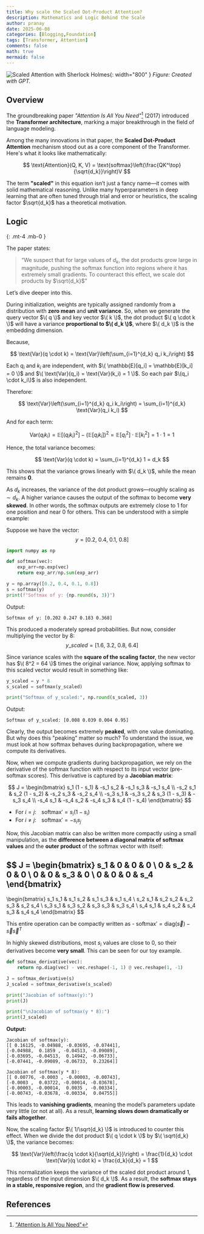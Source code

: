 ```yaml
---
title: Why scale the Scaled Dot-Product Attention?
description: Mathematics and Logic Behind the Scale
author: pranay
date: 2025-06-08
categories: [Blogging,Foundation]
tags: [Transformer, Attention]
comments: false
math: true
mermaid: false
---
```

![Scaled Attention with Sherlock Holmes](/assets/img/why_scale_the_scaled_attention.png){: width="800" }
_Figure: Created with GPT._

## Overview

The groundbreaking paper *"Attention Is All You Need"*[^Paper] (2017) introduced the **Transformer architecture**, marking a major breakthrough in the field of language modeling.

Among the many innovations in that paper, the **Scaled Dot-Product Attention** mechanism stood out as a core component of the Transformer. Here's what it looks like mathematically:

$$
\text{Attention}(Q, K, V) = \text{softmax}\left(\frac{QK^\top}{\sqrt{d_k}}\right)V
$$

The term **"scaled"** in this equation isn’t just a fancy name—it comes with solid mathematical reasoning. Unlike many hyperparameters in deep learning that are often tuned through trial and error or heuristics, the scaling factor $\sqrt{d_k}$ has a theoretical motivation.

## Logic

{: .mt-4 .mb-0 }

The paper states:

> “We suspect that for large values of $d_k$, the dot products grow large in magnitude, pushing the softmax function into regions where it has extremely small gradients. To counteract this effect, we scale dot products by $\sqrt{d_k}$”

Let’s dive deeper into this.

During initialization, weights are typically assigned randomly from a distribution with **zero mean** and **unit variance**. So, when we generate the query vector $\( q \)$ and key vector $\( k \)$, the dot product $\( q \cdot k \)$ will have a variance **proportional to $\( d_k \)$**, where $\( d_k \)$ is the embedding dimension.

Because,

$$
\text{Var}(q \cdot k) = \text{Var}\left(\sum_{i=1}^{d_k} q_i k_i\right)
$$

Each $q_i$ and $k_i$ are independent, with $\( \mathbb{E}[q_i] = \mathbb{E}[k_i] = 0 \)$ and $\( \text{Var}(q_i) = \text{Var}(k_i) = 1 \)$. So each pair $\(q_i \cdot k_i\)$ is also independent.

Therefore:

$$
\text{Var}\left(\sum_{i=1}^{d_k} q_i k_i\right) = \sum_{i=1}^{d_k} \text{Var}(q_i k_i)
$$

And for each term:

$$
\text{Var}(q_i k_i) = \mathbb{E}[(q_i k_i)^2] - \left(\mathbb{E}[q_i k_i]\right)^2 = \mathbb{E}[q_i^2] \cdot \mathbb{E}[k_i^2] = 1 \cdot 1 = 1
$$

Hence, the total variance becomes:

$$
\text{Var}(q \cdot k) = \sum_{i=1}^{d_k} 1 = d_k
$$

This shows that the variance grows linearly with $\( d_k \)$, while the mean remains **0**.

As $d_k$ increases, the variance of the dot product grows—roughly scaling as $\sim d_k$. A higher variance causes the output of the softmax to become **very skewed**. In other words, the softmax outputs are extremely close to 1 for one position and near 0 for others.
This can be understood with a simple example:

Suppose we have the vector:
$$
y=[0.2,\ 0.4,\ 0.1,\ 0.8]
$$

```py
import numpy as np

def softmax(vec):
    exp_arr=np.exp(vec)
    return exp_arr/np.sum(exp_arr)

y = np.array([0.2, 0.4, 0.1, 0.8])
s = softmax(y)
print(f"Softmax of y: {np.round(s, 3)}")
```

Output:

```text
Softmax of y: [0.202 0.247 0.183 0.368]
```

This produced a moderately spread probabilities. But now, consider multiplying the vector by 8:
$$
y\_scaled=[1.6,\ 3.2,\ 0.8,\ 6.4]
$$

Since variance scales with the **square of the scaling factor**, the new vector has $\( 8^2 = 64 \)$ times the original variance. Now, applying softmax to this scaled vector would result in something like:

```py
y_scaled = y * 8
s_scaled = softmax(y_scaled)

print("Softmax of y_scaled:", np.round(s_scaled, 3))
```

Output:

```text
Softmax of y_scaled: [0.008 0.039 0.004 0.95]
```

Clearly, the output becomes extremely **peaked**, with one value dominating. But why does this "peaking" matter so much? To understand the issue, we must look at how softmax behaves during backpropagation, where we compute its derivatives.

Now, when we compute gradients during backpropagation, we rely on the derivative of the softmax function with respect to its input vector (pre-softmax scores). This derivative is captured by a **Jacobian matrix**:

$$
J =
\begin{bmatrix}
s_1 (1 - s_1) & -s_1 s_2 & -s_1 s_3 & -s_1 s_4 \\
-s_2 s_1 & s_2 (1 - s_2) & -s_2 s_3 & -s_2 s_4 \\
-s_3 s_1 & -s_3 s_2 & s_3 (1 - s_3) & -s_3 s_4 \\
-s_4 s_1 & -s_4 s_2 & -s_4 s_3 & s_4 (1 - s_4)
\end{bmatrix}
$$

- For $i = j$: $\text{softmax}' = s_i(1 - s_i)$  
- For $i \ne j$: $\text{softmax}' = -s_i s_j$

Now, this Jacobian matrix can also be written more compactly using a small manipulation, as the **difference between a diagonal matrix of softmax values** and the **outer product** of the softmax vector with itself:

$$
J = \begin{bmatrix}
s_1 & 0 & 0 & 0 \\
0 & s_2 & 0 & 0 \\
0 & 0 & s_3 & 0 \\
0 & 0 & 0 & s_4
\end{bmatrix}
 -
\begin{bmatrix}
s_1 s_1 & s_1 s_2 & s_1 s_3 & s_1 s_4 \\
s_2 s_1 & s_2 s_2 & s_2 s_3 & s_2 s_4 \\
s_3 s_1 & s_3 s_2 & s_3 s_3 & s_3 s_4 \\
s_4 s_1 & s_4 s_2 & s_4 s_3 & s_4 s_4
\end{bmatrix}
$$


This entire operation can be compactly written as - $\text{softmax}' = \text{diag}(\vec{s}) - \vec{s} \vec{s}^T$


In highly skewed distributions, most $s_i$ values are close to 0, so their derivatives become **very small**. This can be seen for our toy example.

```py
def softmax_derivative(vec):
    return np.diag(vec) - vec.reshape(-1, 1) @ vec.reshape(1, -1)

J = softmax_derivative(s)
J_scaled = softmax_derivative(s_scaled)

print("Jacobian of softmax(y):")
print(J)

print("\nJacobian of softmax(y * 8):")
print(J_scaled)
```

**Output:**

```text
Jacobian of softmax(y):
[[ 0.16125, -0.04988, -0.03695, -0.07441],
[-0.04988,  0.1859 , -0.04513, -0.09089],
[-0.03695, -0.04513,  0.14942, -0.06733],
[-0.07441, -0.09089, -0.06733,  0.23264]]

Jacobian of softmax(y * 8):
[[ 0.00776, -0.0003 , -0.00003, -0.00743],
[-0.0003 ,  0.03722, -0.00014, -0.03678],
[-0.00003, -0.00014,  0.0035 , -0.00334],
[-0.00743, -0.03678, -0.00334,  0.04755]]
```

This leads to **vanishing gradients**, meaning the model’s parameters update very little (or not at all). As a result, **learning slows down dramatically or fails altogether**.

Now, the scaling factor $\( 1/\sqrt{d_k} \)$ is introduced to counter this effect. When we divide the dot product $\( q \cdot k \)$ by $\( \sqrt{d_k} \)$, the variance becomes:

$$
\text{Var}\left(\frac{q \cdot k}{\sqrt{d_k}}\right) = \frac{1}{d_k} \cdot \text{Var}(q \cdot k) = \frac{d_k}{d_k} = 1
$$

This normalization keeps the variance of the scaled dot product around 1, regardless of the input dimension $\( d_k \)$. As a result, the **softmax stays in a stable, responsive region**, and the **gradient flow is preserved**.


## References

[^Paper]: ["Attention Is All You Need"](https://arxiv.org/pdf/1706.03762)
